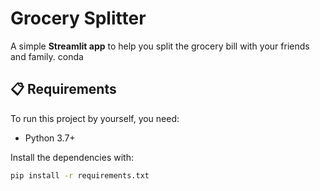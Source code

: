 # Grocery Splitter

A simple **Streamlit app** to help you split the grocery bill with your friends and family.
conda
<br/>


## 📋 Requirements
To run this project by yourself, you need:
- Python 3.7+

Install the dependencies with:

```bash
pip install -r requirements.txt
```